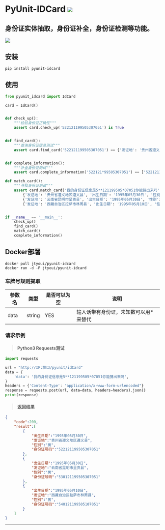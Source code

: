 # **PyUnit-IDCard** [![](https://gitee.com/tyoui/logo/raw/master/logo/photolog.png)][1]

## 身份证实体抽取，身份证补全，身份证检测等功能。
[![](https://img.shields.io/badge/Python-3.7-green.svg)](https://pypi.org/project/pyunit-address/)

## 安装
    pip install pyunit-idcard


## 使用
```python
from pyunit_idcard import IdCard

card = IdCard()


def check_up():
    """检验身份证正确性"""
    assert card.check_up('522121199505307051') is True


def find_card():
    """查询身份证信息测试"""
    assert card.find_card('522121199505307051') == {'发证地': '贵州省遵义地区遵义县', '出生日期': '1995年05月30日', '性别': '男'}


def complete_information():
    """补全身份证测试"""
    assert card.complete_information('522121*99505307051') == ['522121199505307051']

def match_card():
    """寻找身份证测试"""
    assert card.match_card('我的身份证信息是5**121199505*07051你能猜出来吗') == [
        {'发证地': '贵州省遵义地区遵义县', '出生日期': '1995年05月30日', '性别': '男', '身份证号码': '522121199505307051'},
        {'发证地': '云南省昆明市呈贡县', '出生日期': '1995年05月30日', '性别': '男', '身份证号码': '530121199505307051'},
        {'发证地': '西藏自治区拉萨市林周县', '出生日期': '1995年05月10日', '性别': '男', '身份证号码': '540121199505107051'}]


if __name__ == '__main__':
    check_up()
    find_card()
    match_card()
    complete_information()
```

## Docker部署
    docker pull jtyoui/pyunit-idcard
    docker run -d -P jtyoui/pyunit-idcard

### 车牌号规则提取
|**参数名**|**类型**|**是否可以为空**|**说明**|
|------|------|-------|--------|
|data|string|YES|输入话带有身份证，未知数可以用*来替代|

### 请求示例
> #### Python3 Requests测试
```python
import requests

url = "http://IP:端口/pyunit/idCard"
data = {
    'data': '我的身份证信息是5**121199505*07051你能猜出来吗',
}
headers = {'Content-Type': "application/x-www-form-urlencoded"}
response = requests.post(url, data=data, headers=headers).json()
print(response)
``` 

> #### 返回结果
```json
{
    "code":200,
    "result":[
        {
            "出生日期":"1995年05月30日",
            "发证地":"贵州省遵义地区遵义县",
            "性别":"男",
            "身份证号码":"522121199505307051"
        },
        {
            "出生日期":"1995年05月30日",
            "发证地":"云南省昆明市呈贡县",
            "性别":"男",
            "身份证号码":"530121199505307051"
        },
        {
            "出生日期":"1995年05月10日",
            "发证地":"西藏自治区拉萨市林周县",
            "性别":"男",
            "身份证号码":"540121199505107051"
        }
    ]
}
```

***
[1]: https://blog.jtyoui.com